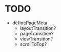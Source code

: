 # TODO

- definePageMeta
  - layoutTransition?
  - pageTransition?
  - viewTransition?
  - scrollToTop?

